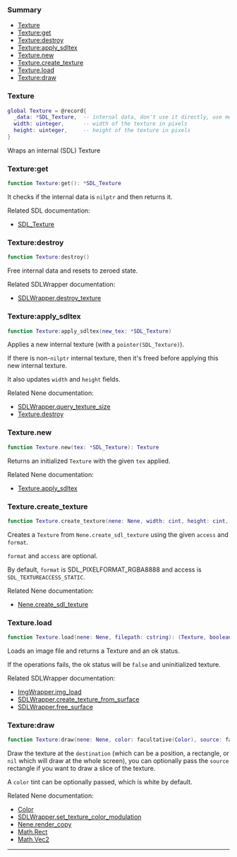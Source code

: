 ### Summary
* [Texture](#texture)
* [Texture:get](#textureget)
* [Texture:destroy](#texturedestroy)
* [Texture:apply_sdltex](#textureapply_sdltex)
* [Texture.new](#texturenew)
* [Texture.create_texture](#texturecreate_texture)
* [Texture.load](#textureload)
* [Texture:draw](#texturedraw)

### Texture

```lua
global Texture = @record{
  _data: *SDL_Texture,  -- internal data, don't use it directly, use methods instead
  width: uinteger,      -- width of the texture in pixels
  height: uinteger,     -- height of the texture in pixels
}
```

Wraps an internal (SDL) Texture

### Texture:get

```lua
function Texture:get(): *SDL_Texture
```

It checks if the internal data is `nilptr` and then returns it.

Related SDL documentation:
* [SDL_Texture](https://wiki.libsdl.org/SDL_Texture)

### Texture:destroy

```lua
function Texture:destroy()
```

Free internal data and resets to zeroed state.

Related SDLWrapper documentation:
* [SDLWrapper.destroy_texture](wrappers/sdl.md#sdlwrapperdestroy_texture)

### Texture:apply_sdltex

```lua
function Texture:apply_sdltex(new_tex: *SDL_Texture)
```

Applies a new internal texture (with a `pointer(SDL_Texture)`).

If there is non-`nilptr` internal texture, then it's freed before applying this new internal texture.

It also updates `width` and `height` fields.

Related Nene documentation:
* [SDLWrapper.query_texture_size](wrappers/sdl.md#sdlwrapperquery_texture_size)
* [Texture.destroy](#texturedestroy)

### Texture.new

```lua
function Texture.new(tex: *SDL_Texture): Texture
```

Returns an initialized `Texture` with the given `tex` applied.

Related Nene documentation:
* [Texture.apply_sdltex](#textureapply_sdltex)

### Texture.create_texture

```lua
function Texture.create_texture(nene: Nene, width: cint, height: cint, format: facultative(SDL_PixelFormatEnum), access: facultative(SDL_TextureAccess)): Texture
```

Creates a `Texture` from `Nene.create_sdl_texture` using the given `access` and `format`.

`format` and `access` are optional.

By default, `format` is SDL_PIXELFORMAT_RGBA8888 and access is `SDL_TEXTUREACCESS_STATIC`.

Related Nene documentation:
* [Nene.create_sdl_texture](core.md#nenecreate_sdl_texture)

### Texture.load

```lua
function Texture.load(nene: Nene, filepath: cstring): (Texture, boolean)
```

Loads an image file and returns a Texture and an ok status.

If the operations fails, the ok status will be `false` and uninitialized texture.

Related SDLWrapper documentation:
* [ImgWrapper.img_load](wrappers/img.md#imgwrapperimg_load)
* [SDLWrapper.create_texture_from_surface](wrappers/sdl.md#sdlwrappercreate_texture_from_surface)
* [SDLWrapper.free_surface](wrappers/sdl.md#sdlwrapperfree_surface)

### Texture:draw

```lua
function Texture:draw(nene: Nene, color: facultative(Color), source: facultative(Rect), destination: overload(Vec2, Rect, niltype))
```

Draw the texture at the `destination` (which can be a position, a rectangle, or `nil` which will draw at the whole screen),
you can optionally pass the `source` rectangle if you want to draw a slice of the texture.

A `color` tint can be optionally passed, which is white by default.

Related Nene documentation:
* [Color](colors.md#color)
* [SDLWrapper.set_texture_color_modulation](wrappers/sdl.md#sdlwrapperset_texture_color_modulation)
* [Nene.render_copy](core.md#nenerender_copy)
* [Math.Rect](math.md#mathrect)
* [Math.Vec2](math.md#mathvec2)

---
